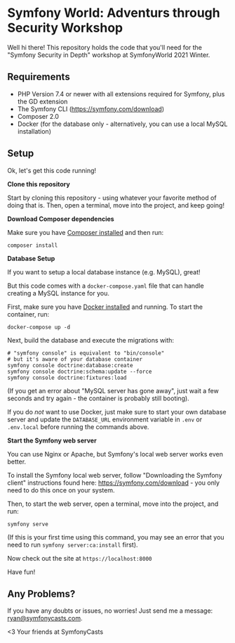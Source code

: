 # Symfony World: Adventurs through Security Workshop

Well hi there! This repository holds the code that you'll need for the
"Symfony Security in Depth" workshop at SymfonyWorld 2021 Winter.

## Requirements

- PHP Version 7.4 or newer with all extensions required for Symfony, plus the GD extension
- The Symfony CLI (https://symfony.com/download)
- Composer 2.0
- Docker (for the database only - alternatively, you can use a local MySQL installation)

## Setup

Ok, let's get this code running!

**Clone this repository**

Start by cloning this repository - using whatever your favorite method
of doing that is. Then, open a terminal, move into the project, and
keep going!

**Download Composer dependencies**

Make sure you have [Composer installed](https://getcomposer.org/download/)
and then run:

```
composer install
```

**Database Setup**

If you want to setup a local database instance (e.g. MySQL), great!

But this code comes with a `docker-compose.yaml` file that can handle
creating a MySQL instance for you.

First, make sure you have [Docker installed](https://docs.docker.com/get-docker/)
and running. To start the container, run:

```
docker-compose up -d
```

Next, build the database and execute the migrations with:

```
# "symfony console" is equivalent to "bin/console"
# but it's aware of your database container
symfony console doctrine:database:create
symfony console doctrine:schema:update --force
symfony console doctrine:fixtures:load
```

(If you get an error about "MySQL server has gone away", just wait
a few seconds and try again - the container is probably still booting).

If you do *not* want to use Docker, just make sure to start your own
database server and update the `DATABASE_URL` environment variable in
`.env` or `.env.local` before running the commands above.

**Start the Symfony web server**

You can use Nginx or Apache, but Symfony's local web server
works even better.

To install the Symfony local web server, follow
"Downloading the Symfony client" instructions found
here: https://symfony.com/download - you only need to do this
once on your system.

Then, to start the web server, open a terminal, move into the
project, and run:

```
symfony serve
```

(If this is your first time using this command, you may see an
error that you need to run `symfony server:ca:install` first).

Now check out the site at `https://localhost:8000`

Have fun!

## Any Problems?

If you have any doubts or issues, no worries! Just send me a message:
ryan@symfonycasts.com.

<3 Your friends at SymfonyCasts
